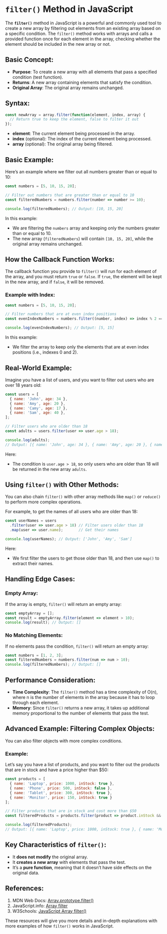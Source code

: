 # **`filter()` Method in JavaScript**

The **`filter()`** method in JavaScript is a powerful and commonly used tool to create a new array by filtering out elements from an existing array based on a specific condition. The `filter()` method works with arrays and calls a provided function once for each element in the array, checking whether the element should be included in the new array or not.


## **Basic Concept**:
- **Purpose**: To create a new array with all elements that pass a specified condition (test function).
- **Returns**: A new array containing elements that satisfy the condition.
- **Original Array**: The original array remains unchanged.


## **Syntax**:
```javascript
const newArray = array.filter(function(element, index, array) {
  // Return true to keep the element, false to filter it out
});
```

- **element**: The current element being processed in the array.
- **index** (optional): The index of the current element being processed.
- **array** (optional): The original array being filtered.


## **Basic Example**:
Here’s an example where we filter out all numbers greater than or equal to 10:

```javascript
const numbers = [5, 10, 15, 20];

// Filter out numbers that are greater than or equal to 10
const filteredNumbers = numbers.filter(number => number >= 10);

console.log(filteredNumbers); // Output: [10, 15, 20]
```

In this example:
- We are filtering the `numbers` array and keeping only the numbers greater than or equal to 10.
- The new array (`filteredNumbers`) will contain `[10, 15, 20]`, while the original array remains unchanged.


## **How the Callback Function Works**:
The callback function you provide to `filter()` will run for each element of the array, and you must return `true` or `false`. If `true`, the element will be kept in the new array, and if `false`, it will be removed.

### **Example with Index**:
```javascript
const numbers = [5, 10, 15, 20];

// Filter numbers that are at even index positions
const evenIndexNumbers = numbers.filter((number, index) => index % 2 === 0);

console.log(evenIndexNumbers); // Output: [5, 15]
```

In this example:
- We filter the array to keep only the elements that are at even index positions (i.e., indexes 0 and 2).


## **Real-World Example**:

Imagine you have a list of users, and you want to filter out users who are over 18 years old:

```javascript
const users = [
  { name: 'John', age: 34 },
  { name: 'Amy', age: 20 },
  { name: 'Camy', age: 17 },
  { name: 'Sam', age: 40 },
];

// Filter users who are older than 18
const adults = users.filter(user => user.age > 18);

console.log(adults); 
// Output: [{ name: 'John', age: 34 }, { name: 'Amy', age: 20 }, { name: 'Sam', age: 40 }]
```

Here:
- The condition is `user.age > 18`, so only users who are older than 18 will be returned in the new array `adults`.


## **Using `filter()` with Other Methods**:
You can also chain `filter()` with other array methods like `map()` or `reduce()` to perform more complex operations. 

For example, to get the names of all users who are older than 18:
```javascript
const userNames = users
  .filter(user => user.age > 18) // Filter users older than 18
  .map(user => user.name);       // Get their names

console.log(userNames); // Output: ['John', 'Amy', 'Sam']
```

Here:
- We first filter the users to get those older than 18, and then use `map()` to extract their names.


## **Handling Edge Cases**:

### **Empty Array**:
If the array is empty, `filter()` will return an empty array:
```javascript
const emptyArray = [];
const result = emptyArray.filter(element => element > 10);
console.log(result); // Output: []
```

### **No Matching Elements**:
If no elements pass the condition, `filter()` will return an empty array:
```javascript
const numbers = [1, 2, 3];
const filteredNumbers = numbers.filter(num => num > 10);
console.log(filteredNumbers); // Output: []
```


## **Performance Consideration**:
- **Time Complexity**: The `filter()` method has a time complexity of O(n), where n is the number of elements in the array because it has to loop through each element.
- **Memory**: Since `filter()` returns a new array, it takes up additional memory proportional to the number of elements that pass the test.


## **Advanced Example: Filtering Complex Objects**:
You can also filter objects with more complex conditions.

### Example:
Let’s say you have a list of products, and you want to filter out the products that are in stock and have a price higher than $50:

```javascript
const products = [
  { name: 'Laptop', price: 1000, inStock: true },
  { name: 'Phone', price: 500, inStock: false },
  { name: 'Tablet', price: 300, inStock: true },
  { name: 'Monitor', price: 150, inStock: true }
];

// Filter products that are in stock and cost more than $50
const filteredProducts = products.filter(product => product.inStock && product.price > 50);

console.log(filteredProducts);
// Output: [{ name: 'Laptop', price: 1000, inStock: true }, { name: 'Monitor', price: 150, inStock: true }]
```


## **Key Characteristics of `filter()`**:
- It **does not modify** the original array.
- It **creates a new array** with elements that pass the test.
- It’s a **pure function**, meaning that it doesn’t have side effects on the original data.

## **References**:
1. MDN Web Docs: [Array.prototype.filter()](https://developer.mozilla.org/en-US/docs/Web/JavaScript/Reference/Global_Objects/Array/filter)
2. JavaScript.info: [Array filter](https://javascript.info/array-methods#filter)
3. W3Schools: [JavaScript Array filter()](https://www.w3schools.com/jsref/jsref_filter.asp)

These resources will give you more details and in-depth explanations with more examples of how `filter()` works in JavaScript.